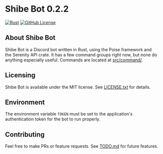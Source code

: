 # Shibe Bot 0.2.2
[![Rust](https://github.com/shibedrill/shibe-bot/actions/workflows/rust.yml/badge.svg)](https://github.com/shibedrill/shibe-bot/actions/workflows/rust.yml)
[![GitHub License](https://img.shields.io/github/license/shibedrill/shibe-bot)](LICENSE.txt)
## About Shibe Bot
Shibe Bot is a Discord bot written in Rust, using the Poise framework and the Serenity API crate. It has a few command groups right now, but none do anything especially useful. Commands are located at [src/command/](src/command/).
## Licensing
Shibe Bot is available under the MIT license. See [LICENSE.txt](LICENSE.txt) for details.
## Environment
The environment variable `TOKEN` must be set to the application's authentication token for the bot to run properly.
## Contributing
Feel free to make PRs or feature requests. See [TODO.md](TODO.md) for future features.
